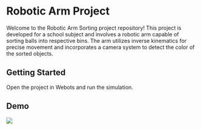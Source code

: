 # Robotic Arm Project

Welcome to the Robotic Arm Sorting project repository! This project is developed for a school subject and involves a robotic arm capable of sorting balls into respective bins. The arm utilizes inverse kinematics for precise movement and incorporates a camera system to detect the color of the sorted objects.

## Getting Started
Open the project in Webots and run the simulation.

## Demo
![](./Documentation/Webots.gif)
